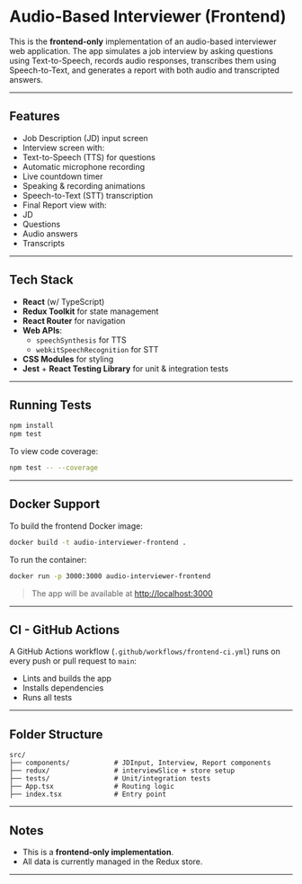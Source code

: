 #  Audio-Based Interviewer (Frontend)

This is the **frontend-only** implementation of an audio-based interviewer web application. The app simulates a job interview by asking questions using Text-to-Speech, records audio responses, transcribes them using Speech-to-Text, and generates a report with both audio and transcripted answers.

---

##  Features

-  Job Description (JD) input screen
-  Interview screen with:
  - Text-to-Speech (TTS) for questions
  - Automatic microphone recording
  - Live countdown timer
  - Speaking & recording animations
  - Speech-to-Text (STT) transcription
-  Final Report view with:
  - JD
  - Questions
  - Audio answers
  - Transcripts

---

##  Tech Stack

- **React** (w/ TypeScript)
- **Redux Toolkit** for state management
- **React Router** for navigation
- **Web APIs**:
  - `speechSynthesis` for TTS
  - `webkitSpeechRecognition` for STT
- **CSS Modules** for styling
- **Jest** + **React Testing Library** for unit & integration tests

---

##  Running Tests

```bash
npm install
npm test
````

To view code coverage:

```bash
npm test -- --coverage
```

---

##  Docker Support

To build the frontend Docker image:

```bash
docker build -t audio-interviewer-frontend .
```

To run the container:

```bash
docker run -p 3000:3000 audio-interviewer-frontend
```

> The app will be available at [http://localhost:3000](http://localhost:3000)

---

##  CI - GitHub Actions

A GitHub Actions workflow (`.github/workflows/frontend-ci.yml`) runs on every push or pull request to `main`:

* Lints and builds the app
* Installs dependencies
* Runs all tests

---

## Folder Structure

```
src/
├── components/           # JDInput, Interview, Report components
├── redux/                # interviewSlice + store setup
├── tests/                # Unit/integration tests
├── App.tsx               # Routing logic
├── index.tsx             # Entry point
```

---

##  Notes

* This is a **frontend-only implementation**.
* All data is currently managed in the Redux store.


---

